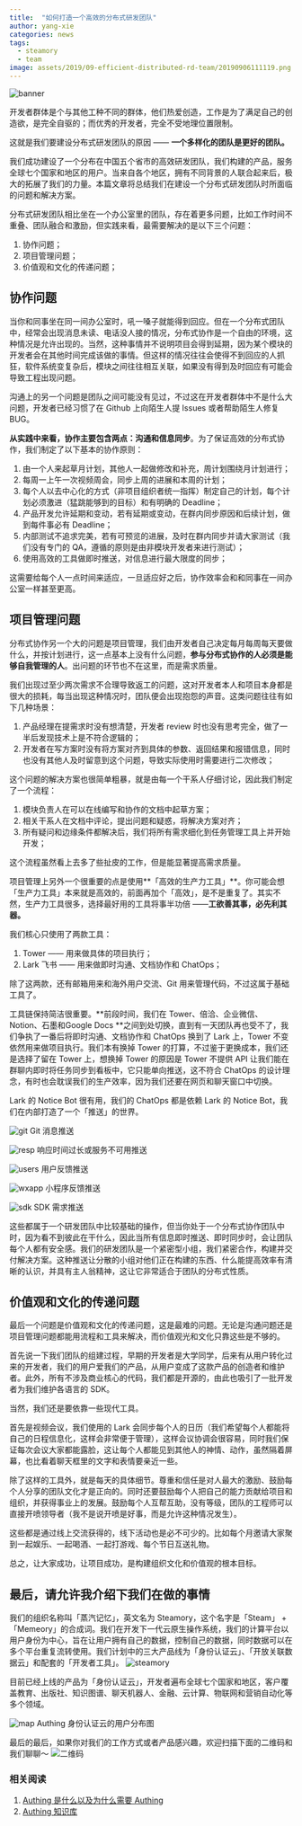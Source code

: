 ```yaml
---
title:  "如何打造一个高效的分布式研发团队"
author: yang-xie
categories: news
tags:
  - steamory
  - team
image: assets/2019/09-efficient-distributed-rd-team/20190906111119.png
---
```


![banner](assets/2019/09-efficient-distributed-rd-team/20190906111119.png)

开发者群体是个与其他工种不同的群体，他们热爱创造，工作是为了满足自己的创造欲，是完全自驱的；而优秀的开发者，完全不受地理位置限制。

这就是我们要建设分布式研发团队的原因 —— **一个多样化的团队是更好的团队。**

我们成功建设了一个分布在中国五个省市的高效研发团队，我们构建的产品，服务全球七个国家和地区的用户。当来自各个地区，拥有不同背景的人联合起来后，极大的拓展了我们的力量。本篇文章将总结我们在建设一个分布式研发团队时所面临的问题和解决方案。

分布式研发团队相比坐在一个办公室里的团队，存在着更多问题，比如工作时间不重叠、团队融合和激励，但实践来看，最需要解决的是以下三个问题：

1. 协作问题；
2. 项目管理问题；
3. 价值观和文化的传递问题；

## 协作问题

当你和同事坐在同一间办公室时，吼一嗓子就能得到回应。但在一个分布式团队中，经常会出现消息未读、电话没人接的情况，分布式协作是一个自由的环境，这种情况是允许出现的。当然，这种事情并不说明项目会得到延期，因为某个模块的开发者会在其他时间完成该做的事情。但这样的情况往往会使得不到回应的人抓狂，软件系统变复杂后，模块之间往往相互关联，如果没有得到及时回应有可能会导致工程出现问题。

沟通上的另一个问题是团队之间可能没有见过，不过这在开发者群体中不是什么大问题，开发者已经习惯了在 Github 上向陌生人提 Issues 或者帮助陌生人修复 BUG。

**从实践中来看，协作主要包含两点：沟通和信息同步**。为了保证高效的分布式协作，我们制定了以下基本的协作原则：

1. 由一个人来起草月计划，其他人一起做修改和补充，周计划围绕月计划进行；
2. 每周一上午一次视频周会，同步上周的进展和本周的计划；
3. 每个人以去中心化的方式（非项目组织者统一指挥）制定自己的计划，每个计划必须激进（猛跳能够到的目标）和有明确的 Deadline；
4. 产品开发允许延期和变动，若有延期或变动，在群内同步原因和后续计划，做到每件事必有 Deadline；
5. 内部测试不追求完美，若有可预览的进展，及时在群内同步并请大家测试（我们没有专门的 QA，遵循的原则是由非模块开发者来进行测试）；
6. 使用高效的工具做即时推送，对信息进行最大限度的同步；

这需要给每个人一点时间来适应，一旦适应好之后，协作效率会和和同事在一间办公室一样甚至更高。

## 项目管理问题

分布式协作另一个大的问题是项目管理，我们由开发者自己决定每月每周每天要做什么，并按计划进行，这一点基本上没有什么问题，**参与分布式协作的人必须是能够自我管理的人**。出问题的环节也不在这里，而是需求质量。

我们出现过至少两次需求不合理导致返工的问题，这对开发者本人和项目本身都是很大的损耗，每当出现这种情况时，团队便会出现抱怨的声音。这类问题往往有如下几种场景：

1. 产品经理在提需求时没有想清楚，开发者 review 时也没有思考完全，做了一半后发现技术上是不符合逻辑的；
2. 开发者在写方案时没有将方案对齐到具体的参数、返回结果和报错信息，同时也没有其他人及时留意到这个问题，导致实际使用时需要进行二次修改；

这个问题的解决方案也很简单粗暴，就是由每一个干系人仔细讨论，因此我们制定了一个流程：

1. 模块负责人在可以在线编写和协作的文档中起草方案；
2. 相关干系人在文档中评论，提出问题和疑惑，将解决方案对齐；
3. 所有疑问和边缘条件都解决后，我们将所有需求细化到任务管理工具上并开始开发；

这个流程虽然看上去多了些扯皮的工作，但是能显著提高需求质量。

项目管理上另外一个很重要的点是使用**「高效的生产力工具」**。你可能会想「生产力工具」本来就是高效的，前面再加个「高效」，是不是重复了。其实不然，生产力工具很多，选择最好用的工具将事半功倍 ——**工欲善其事，必先利其器。**

我们核心只使用了两款工具：

1. Tower —— 用来做具体的项目执行；
2. Lark 飞书 —— 用来做即时沟通、文档协作和 ChatOps；

除了这两款，还有邮箱用来和海外用户交流、Git 用来管理代码，不过这属于基础工具了。

工具链保持简洁很重要。**前段时间，我们在 Tower、倍洽、企业微信、Notion、石墨和Google Docs **之间到处切换，直到有一天团队再也受不了，我们争执了一番后将即时沟通、文档协作和 ChatOps 换到了 Lark 上，Tower 不变依然用来做项目执行。我们本有换掉 Tower 的打算，不过鉴于更换成本，我们还是选择了留在 Tower 上，想换掉 Tower 的原因是 Tower 不提供 API 让我们能在群聊内即时将任务同步到看板中，它只能单向推送，这不符合 ChatOps 的设计理念，有时也会耽误我们的生产效率，因为我们还要在网页和聊天窗口中切换。

Lark 的 Notice Bot 很有用，我们的 ChatOps 都是依赖 Lark 的 Notice Bot，我们在内部打造了一个「推送」的世界。

![git](assets/2019/09-efficient-distributed-rd-team/20190906111548.png)
Git 消息推送

![resp](assets/2019/09-efficient-distributed-rd-team/20190906111626.png)
响应时间过长或服务不可用推送

![users](assets/2019/09-efficient-distributed-rd-team/20190906111711.png)
用户反馈推送

![wxapp](assets/2019/09-efficient-distributed-rd-team/20190906111745.png)
小程序反馈推送

![sdk](assets/2019/09-efficient-distributed-rd-team/20190906111828.png)
SDK 需求推送

这些都属于一个研发团队中比较基础的操作，但当你处于一个分布式协作团队中时，因为看不到彼此在干什么，因此当所有信息即时推送、即时同步时，会让团队每个人都有安全感。我们的研发团队是一个紧密型小组，我们紧密合作，构建并交付解决方案。这种推送让分散的小组对他们正在构建的东西、什么能提高效率有清晰的认识，并具有主人翁精神，这让它非常适合于团队的分布式性质。

## 价值观和文化的传递问题

最后一个问题是价值观和文化的传递问题，这是最难的问题。无论是沟通问题还是项目管理问题都能用流程和工具来解决，而价值观光和文化只靠这些是不够的。

首先说一下我们团队的组建过程，早期的开发者是大学同学，后来有从用户转化过来的开发者，我们的用户爱我们的产品，从用户变成了这款产品的创造者和维护者。此外，所有不涉及商业核心的代码，我们都是开源的，由此也吸引了一批开发者为我们维护各语言的 SDK。

当然，我们还是要依靠一些现代工具。

首先是视频会议，我们使用的 Lark 会同步每个人的日历（我们希望每个人都能将自己的日程信息化，这样会非常便于管理），这样会议协调会很容易，同时我们保证每次会议大家都能露脸，这让每个人都能见到其他人的神情、动作，虽然隔着屏幕，也比看着聊天框里的文字和表情要亲近一些。

除了这样的工具外，就是每天的具体细节。尊重和信任是对人最大的激励、鼓励每个人分享的团队文化才是正向的。同时还要鼓励每个人把自己的能力贡献给项目和组织，并获得事业上的发展。鼓励每个人互帮互助，没有等级，团队的工程师可以直接开喷领导者（我不是说开喷是好事，而是允许这种情况发生）。

这些都是通过线上交流获得的，线下活动也是必不可少的。比如每个月邀请大家聚到一起娱乐、一起喝酒、一起打游戏、每个节日互送礼物。

总之，让大家成功，让项目成功，是构建组织文化和价值观的根本目标。

## 最后，请允许我介绍下我们在做的事情

我们的组织名称叫「蒸汽记忆」，英文名为 Steamory，这个名字是「Steam」 + 「Memeory」的合成词。我们在开发下一代云原生操作系统，我们的计算平台以用户身份为中心，旨在让用户拥有自己的数据，控制自己的数据，同时数据可以在多个平台重复流转使用。我们计划中的三大产品线为「身份认证云」、「开放关联数据云」和配套的「开发者工具」。
![steamory](assets/2019/09-efficient-distributed-rd-team/20190906111910.png)

目前已经上线的产品为「身份认证云」，开发者遍布全球七个国家和地区，客户覆盖教育、出版社、知识图谱、聊天机器人、金融、云计算、物联网和营销自动化等多个领域。

![map](assets/2019/09-efficient-distributed-rd-team/20190906111925.png)
Authing 身份认证云的用户分布图

最后的最后，如果你对我们的工作方式或者产品感兴趣，欢迎扫描下面的二维码和我们聊聊～
![二维码](assets/2019/09-efficient-distributed-rd-team/20190906111939.png)

### 相关阅读

1. [Authing 是什么以及为什么需要 Authing](https://authing.cn/blog//Authing%E6%98%AF%E4%BB%80%E4%B9%88%E4%BB%A5%E5%8F%8A%E4%B8%BA%E4%BB%80%E4%B9%88%E9%9C%80%E8%A6%81Authing.html)
2. [Authing 知识库](https://learn.authing.cn/authing/)

